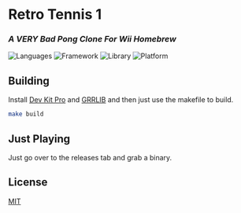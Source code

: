 # Retro Tennis 1
### _A VERY Bad Pong Clone For Wii Homebrew_
![Languages](https://badgen.net/badge/language/C/blue) ![Framework](https://badgen.net/badge/framework/DevKitPro/blue) ![Library](https://badgen.net/badge/library/GRRLIB/black) ![Platform](https://badgen.net/badge/platform/Nintendo%20Wii/white)

## Building

Install [Dev Kit Pro](https://devkitpro.org) and [GRRLIB](https://github.com/GRRLIB/GRRLIB) and then just use the makefile to build.
```sh
make build
```

## Just Playing

Just go over to the releases tab and grab a binary.

## License
[MIT](https://choosealicense.com/licenses/mit/)
